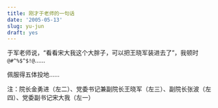```yaml
---
title: 刚才于老师的一句话
date: '2005-05-13'
slug: yu-jun
draft: yes
---
```


于军老师说，“看看宋大我这个大胖子，可以把王晓军装进去了”，我顿时 `@#^%$^$!@`……

佩服得五体投地……

注：院长金勇进（左二）、党委书记兼副院长王晓军（左三）、副院长张波（左四）、党委副书记宋大我（左一）
